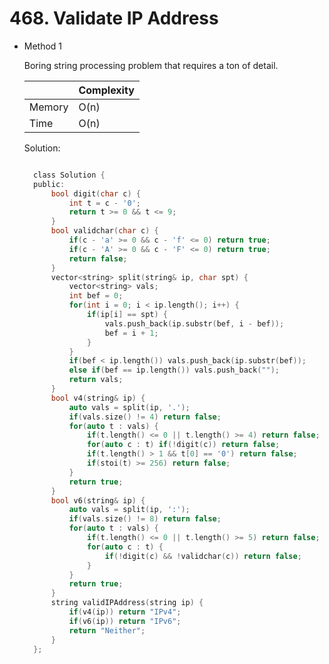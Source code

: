 # 468. Validate IP Address

- Method 1

  Boring string processing problem that requires a ton of detail.

  |        | Complexity |
  | ------ | ---------- |
  | Memory | O(n)       |
  | Time   | O(n)       |

  Solution:

  ```h

    class Solution {
    public:
        bool digit(char c) {
            int t = c - '0';
            return t >= 0 && t <= 9;
        }
        bool validchar(char c) {
            if(c - 'a' >= 0 && c - 'f' <= 0) return true;
            if(c - 'A' >= 0 && c - 'F' <= 0) return true;
            return false;
        }
        vector<string> split(string& ip, char spt) {
            vector<string> vals;
            int bef = 0;
            for(int i = 0; i < ip.length(); i++) {
                if(ip[i] == spt) {
                    vals.push_back(ip.substr(bef, i - bef));
                    bef = i + 1;
                }
            }
            if(bef < ip.length()) vals.push_back(ip.substr(bef));
            else if(bef == ip.length()) vals.push_back("");
            return vals;
        }
        bool v4(string& ip) {
            auto vals = split(ip, '.');
            if(vals.size() != 4) return false;
            for(auto t : vals) {
                if(t.length() <= 0 || t.length() >= 4) return false;
                for(auto c : t) if(!digit(c)) return false;
                if(t.length() > 1 && t[0] == '0') return false;
                if(stoi(t) >= 256) return false;
            }
            return true;
        }
        bool v6(string& ip) {
            auto vals = split(ip, ':');
            if(vals.size() != 8) return false;
            for(auto t : vals) {
                if(t.length() <= 0 || t.length() >= 5) return false;
                for(auto c : t) {
                    if(!digit(c) && !validchar(c)) return false;
                }
            }
            return true;
        }
        string validIPAddress(string ip) {
            if(v4(ip)) return "IPv4";
            if(v6(ip)) return "IPv6";
            return "Neither";
        }
    };

  ```

<!-- - Method 2

    This is another method.

    | |   Complexity  |
    | ----------- | ----------- |
    |  Memory     | O(n) |
    |      Time       |  O(n) |


    Solution:

    ``` h



    ```

- Additional Knowledge:

    Here are some additional knowledge.



<br> -->

